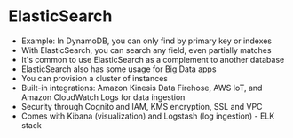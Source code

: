 # ElasticSearch

* Example: In DynamoDB, you can only find by primary key or indexes
* With ElasticSearch, you can search any field, even partially matches
* It's common to use ElasticSearch as a complement to another database
* ElasticSearch also has some usage for Big Data apps
* You can provision a cluster of instances
* Built-in integrations: Amazon Kinesis Data Firehose, AWS IoT, and Amazon CloudWatch Logs for data ingestion
* Security through Cognito and IAM, KMS encryption, SSL and VPC
* Comes with Kibana (visualization) and Logstash (log ingestion) - ELK stack
